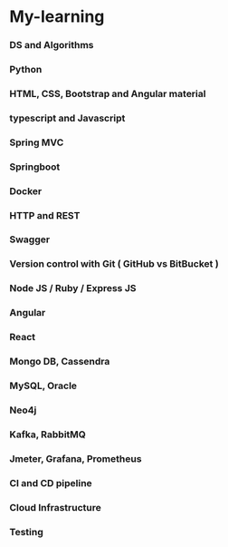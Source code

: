 # My-learning

### DS and Algorithms
### Python
### HTML, CSS, Bootstrap and Angular material
### typescript and Javascript
### Spring MVC
### Springboot
### Docker
### HTTP and REST
### Swagger
### Version control with Git ( GitHub vs BitBucket )
### Node JS / Ruby / Express JS
### Angular
### React
### Mongo DB, Cassendra
### MySQL, Oracle
### Neo4j
### Kafka, RabbitMQ
### Jmeter, Grafana, Prometheus
### CI and CD pipeline
### Cloud Infrastructure
### Testing




